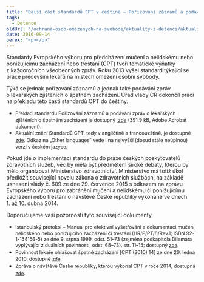 ```yaml
---
title: "Další část standardů CPT v češtině – Pořizování záznamů a podávání zpráv o lékařských zjištěních o špatném zacházení"
tags:
  - Detence
oldUrl: "/ochrana-osob-omezenych-na-svobode/aktuality-z-detenci/aktuality-z-detenci-2016/dalsi-cast-standardu-cpt-v-cestine-porizovani-zaznamu-a-podavani-zprav-o-leka/"
date: 2016-09-14
perex: "<p></p>"
---
```


<!-- imported from the old website -->

<p>Standardy Evropského výboru pro předcházení mučení a nelidskému nebo ponižujícímu zacházení nebo trestání (CPT) tvoří tematické výňatky z každoročních všeobecných zpráv. Roku 2013 vyšel standard týkající se práce především lékařů na místech omez<a name="_GoBack"></a>ení osobní svobody. </p> <p>Týká se jednak pořizování záznamů a jednak také podávání zpráv o lékařských zjištěních o špatném zacházení. Úřad vlády ČR dokončil práci na překladu této části standardů CPT do češtiny.</p><ul><li><span style="line-height: 17.92px; font-size: 12.8px;">Překlad standardu Pořizování záznamů a podávání zpráv o lékařských zjištěních o špatném zacházení je dostupný <a title="Otevření do nového okna" href="/uploads-import/ochrana_osob/2016/CPT_Porizovani-zaznamu.pdf" target="_blank"> zde</a> (391.9 kB, Adobe Acrobat dokument).</span></li><li><span style="line-height: 17.92px; font-size: 12.8px;">Aktuální znění Standardů CPT, tedy v angličtině a francouzštině, je dostupné </span><a href="http://www.cpt.coe.int/en/docsstandards.htm" target="_blank" style="line-height: 17.92px; font-size: 12.8px;">zde</a><span style="line-height: 17.92px; font-size: 12.8px;">. Odkaz na „Other languages“ vede i na nejvyšší (dosud stále neúplnou) verzi v českém jazyce.</span></li></ul> <p>Pokud jde o implementaci standardu do praxe českých poskytovatelů zdravotních služeb, věc by měla být předmětem široké debaty, kterou by mělo organizovat Ministerstvo zdravotnictví. Ministerstvo má totiž úkol předložit související novelu zákona o zdravotních službách, na základě usnesení vlády č. 609 ze dne 29. července 2015 s odkazem na zprávu Evropského výboru pro zabránění mučení a nelidskému či ponižujícímu zacházení nebo trestání o návštěvě České republiky vykonané ve dnech 1. až 10. dubna 2014.</p> <p>Doporučujeme vaší pozornosti tyto související dokumenty</p><ul><li><span style="line-height: 17.92px; font-size: 12.8px;">Istanbulský protokol – Manuál pro efektivní vyšetřování a dokumentaci mučení, nelidského nebo ponižujícího zacházení či trestání (HR/P/PT/8/Rev.1; ISBN 92-1-154156-5) ze dne 9. srpna 1999, odst. 51–73 (zejména podkapitola Dilemata vyplývající z duálních povinností, odst. 68–73), str. 11–15; dostupný </span><a href="http://www.ohchr.org/Documents/Publications/training8Rev1en.pdf" target="_blank" style="line-height: 17.92px; font-size: 12.8px;">zde</a><span style="line-height: 17.92px; font-size: 12.8px;">.</span></li><li><span style="line-height: 17.92px; font-size: 12.8px;">Povinnost lékaře ohlašovat špatné zacházení [CPT (2010) 14] ze dne 29. ledna 2010, dostupné </span><a href="http://www.cpt.coe.int/en/working-documents/CPT-2010-14-eng.pdf" target="_blank" style="line-height: 17.92px; font-size: 12.8px;">zde</a><span style="line-height: 17.92px; font-size: 12.8px;">.</span></li><li><span style="line-height: 17.92px; font-size: 12.8px;">Zpráva o návštěvě České republiky, kterou vykonal CPT v roce 2014, dostupná </span><a href="http://www.cpt.coe.int/en/states/cze.htm" target="_blank" style="line-height: 17.92px; font-size: 12.8px;">zde</a><span style="line-height: 17.92px; font-size: 12.8px;">.</span></li></ul><p></p><p></p>
